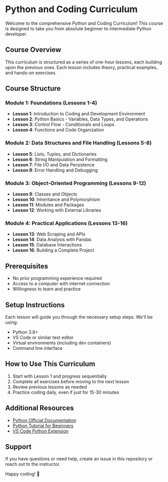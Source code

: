 # Python and Coding Curriculum

Welcome to the comprehensive Python and Coding Curriculum! This course is designed to take you from absolute beginner to intermediate Python developer.

## Course Overview

This curriculum is structured as a series of one-hour lessons, each building upon the previous ones. Each lesson includes theory, practical examples, and hands-on exercises.

## Course Structure

### Module 1: Foundations (Lessons 1-4)
- **Lesson 1**: Introduction to Coding and Development Environment
- **Lesson 2**: Python Basics - Variables, Data Types, and Operations
- **Lesson 3**: Control Flow - Conditionals and Loops
- **Lesson 4**: Functions and Code Organization

### Module 2: Data Structures and File Handling (Lessons 5-8)
- **Lesson 5**: Lists, Tuples, and Dictionaries
- **Lesson 6**: String Manipulation and Formatting
- **Lesson 7**: File I/O and Data Persistence
- **Lesson 8**: Error Handling and Debugging

### Module 3: Object-Oriented Programming (Lessons 9-12)
- **Lesson 9**: Classes and Objects
- **Lesson 10**: Inheritance and Polymorphism
- **Lesson 11**: Modules and Packages
- **Lesson 12**: Working with External Libraries

### Module 4: Practical Applications (Lessons 13-16)
- **Lesson 13**: Web Scraping and APIs
- **Lesson 14**: Data Analysis with Pandas
- **Lesson 15**: Database Interactions
- **Lesson 16**: Building a Complete Project

## Prerequisites

- No prior programming experience required
- Access to a computer with internet connection
- Willingness to learn and practice

## Setup Instructions

Each lesson will guide you through the necessary setup steps. We'll be using:
- Python 3.8+
- VS Code or similar text editor
- Virtual environments (including dev containers)
- Command line interface

## How to Use This Curriculum

1. Start with Lesson 1 and progress sequentially
2. Complete all exercises before moving to the next lesson
3. Review previous lessons as needed
4. Practice coding daily, even if just for 15-30 minutes

## Additional Resources

- [Python Official Documentation](https://docs.python.org/)
- [Python Tutorial for Beginners](https://www.python.org/about/gettingstarted/)
- [VS Code Python Extension](https://marketplace.visualstudio.com/items?itemName=ms-python.python)

## Support

If you have questions or need help, create an issue in this repository or reach out to the instructor.

Happy coding! 🐍
